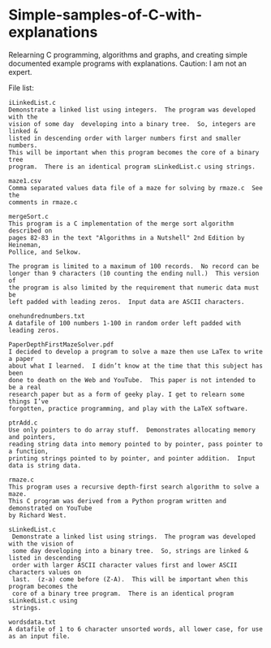 # Simple-samples-of-C-with-explanations

Relearning C programming, algorithms and graphs, and creating simple documented example programs with explanations.  Caution: I am not an expert.

File list:

    iLinkedList.c
    Demonstrate a linked list using integers.  The program was developed with the 
    vision of some day  developing into a binary tree.  So, integers are linked & 
    listed in descending order with larger numbers first and smaller numbers.  
    This will be important when this program becomes the core of a binary tree 
    program.  There is an identical program sLinkedList.c using strings.

    maze1.csv
    Comma separated values data file of a maze for solving by rmaze.c  See the
    comments in rmaze.c
    
    mergeSort.c
    This program is a C implementation of the merge sort algorithm described on
    pages 82-83 in the text "Algorithms in a Nutshell" 2nd Edition by Heineman,
    Pollice, and Selkow.

    The program is limited to a maximum of 100 records.  No record can be
    longer than 9 characters (10 counting the ending null.)  This version of
    the program is also limited by the requirement that numeric data must be
    left padded with leading zeros.  Input data are ASCII characters.

    onehundrednumbers.txt
    A datafile of 100 numbers 1-100 in random order left padded with leading zeros.
    
    PaperDepthFirstMazeSolver.pdf
    I decided to develop a program to solve a maze then use LaTex to write a paper
    about what I learned.  I didn’t know at the time that this subject has been 
    done to death on the Web and YouTube.  This paper is not intended to be a real
    research paper but as a form of geeky play. I get to relearn some things I’ve 
    forgotten, practice programming, and play with the LaTeX software.
    
    ptrAdd.c
    Use only pointers to do array stuff.  Demonstrates allocating memory and pointers,
    reading string data into memory pointed to by pointer, pass pointer to a function,
    printing strings pointed to by pointer, and pointer addition.  Input data is string data.
    
    rmaze.c
    This program uses a recursive depth-first search algorithm to solve a maze.
    This C program was derived from a Python program written and demonstrated on YouTube
    by Richard West.
    
    sLinkedList.c
     Demonstrate a linked list using strings.  The program was developed with the vision of 
     some day developing into a binary tree.  So, strings are linked & listed in descending 
     order with larger ASCII character values first and lower ASCII characters values on 
     last.  (z-a) come before (Z-A).  This will be important when this program becomes the 
     core of a binary tree program.  There is an identical program sLinkedList.c using 
     strings.
    
    wordsdata.txt
    A datafile of 1 to 6 character unsorted words, all lower case, for use as an input file.
    
